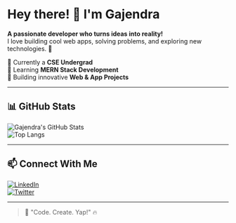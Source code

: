 # Hey there! 👋 I'm Gajendra

**A passionate developer who turns ideas into reality!**  
I love building cool web apps, solving problems, and exploring new technologies. 🚀  

🔹 Currently a **CSE Undergrad**  
🔹 Learning **MERN Stack Development**  
🔹 Building innovative **Web & App Projects**  

---



## 📊 GitHub Stats  
![Gajendra's GitHub Stats](https://github-readme-stats.vercel.app/api?username=0xGajendrae&show_icons=true&theme=radical)  
![Top Langs](https://github-readme-stats.vercel.app/api/top-langs/?username=0xGajendra&layout=compact&theme=radical)  

---

## 📫 Connect With Me  
[![LinkedIn](https://img.shields.io/badge/LinkedIn-%230077B5.svg?style=for-the-badge&logo=linkedin&logoColor=white)](https://linkedin.com/in/gajendra-li)  
[![Twitter](https://img.shields.io/badge/Twitter-%231DA1F2.svg?style=for-the-badge&logo=twitter&logoColor=white)](https://twitter.com/gajendra_tw)  

---

> 🚀 "Code. Create. Yap!" 🔥
